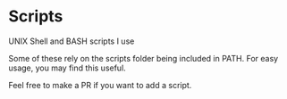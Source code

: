 # Scripts

UNIX Shell and BASH scripts I use

Some of these rely on the scripts folder being included in PATH. For easy usage, you may find this useful.

Feel free to make a PR if you want to add a script.
